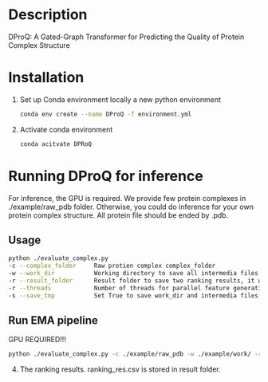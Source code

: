 # Description

DProQ: A Gated-Graph Transformer for Predicting the Quality of Protein Complex Structure

# Installation

1. Set up Conda environment locally a new python environment
   
   ```bash
   conda env create --name DProQ -f environment.yml
   ```

2. Activate conda environment
   ```bash
   conda acitvate DPRoQ
   ```
   
# Running DProQ for inference
   
For inference, the GPU is required. We provide few protein complexes in ./example/raw_pdb folder.
Otherwise, you could do inference for your own protein complex structure.
All protein file should be ended by .pdb.

## Usage
   ```bash
   python ./evaluate_complex.py
   -c --complex_folder     Raw protien complex complex_folder
   -w --work_dir           Working directory to save all intermedia files and folders, it will created if it is not exits
   -r --result_folder      Result folder to save two ranking results, it will created if it is not exits
   -r --threads            Number of threads for parallel feature generation and dataloader, default=10
   -s --save_tmp           Set True to save work_dir and intermedia files, Set False to delete work_dir. default=False
   ```
## Run EMA pipeline
   
GPU REQUIRED!!!
   ```bash
   python ./evaluate_complex.py -c ./example/raw_pdb -w ./example/work/ -r ./example/result
   ```

4. The ranking results. ranking_res.csv is stored in result folder.

